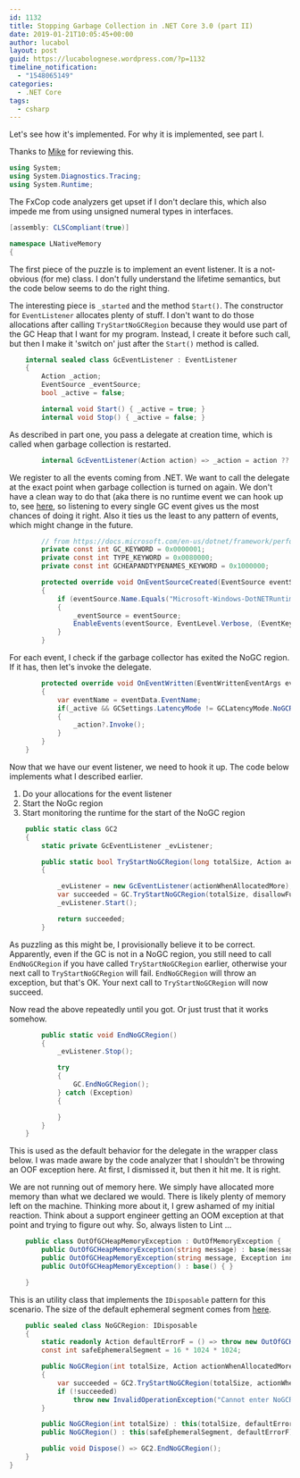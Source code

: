 ```yaml
---
id: 1132
title: Stopping Garbage Collection in .NET Core 3.0 (part II)
date: 2019-01-21T10:05:45+00:00
author: lucabol
layout: post
guid: https://lucabolognese.wordpress.com/?p=1132
timeline_notification:
  - "1548065149"
categories:
  - .NET Core
tags:
  - csharp
---
```

Let's see how it's implemented. For why it is implemented, see part I.

Thanks to [Mike](https://github.com/mjrousos) for reviewing this.

~~~csharp
using System;
using System.Diagnostics.Tracing;
using System.Runtime;
~~~
The FxCop code analyzers get upset if I don't declare this, which also impede me from using unsigned numeral types in interfaces.

~~~csharp
[assembly: CLSCompliant(true)]

namespace LNativeMemory
{
~~~
The first piece of the puzzle is to implement an event listener. It is a not-obvious (for me) class. I don't fully
understand the lifetime semantics, but the code below seems to do the right thing.

The interesting piece is `_started` and the method `Start()`. The constructor for `EventListener` allocates plenty of stuff. I don't want
to do those allocations after calling `TryStartNoGCRegion` because they would use part of the GC Heap that I want for my program.
Instead, I create it before such call, but then I make it 'switch on' just after the `Start()` method is called.
~~~csharp
    internal sealed class GcEventListener : EventListener
    {
        Action _action;
        EventSource _eventSource;
        bool _active = false;

        internal void Start() { _active = true; }
        internal void Stop() { _active = false; }
~~~
As described in part one, you pass a delegate at creation time, which is called when garbage collection is restarted.
~~~csharp
        internal GcEventListener(Action action) => _action = action ?? throw new ArgumentNullException(nameof(action));
~~~
We register to all the events coming from .NET. We want to call the delegate at the exact point when garbage collection is turned on again.
We don't have a clean way to do that (aka there is no runtime event we can hook up to, see [here](https://github.com/dotnet/coreclr/issues/21750),
so listening to every single GC event gives us the most chances of doing it right. Also it ties us the least to any pattern of events, which
might change in the future.
~~~csharp
        // from https://docs.microsoft.com/en-us/dotnet/framework/performance/garbage-collection-etw-events
        private const int GC_KEYWORD = 0x0000001;
        private const int TYPE_KEYWORD = 0x0080000;
        private const int GCHEAPANDTYPENAMES_KEYWORD = 0x1000000;

        protected override void OnEventSourceCreated(EventSource eventSource)
        {
            if (eventSource.Name.Equals("Microsoft-Windows-DotNETRuntime", StringComparison.Ordinal))
            {
                _eventSource = eventSource;
                EnableEvents(eventSource, EventLevel.Verbose, (EventKeywords)(GC_KEYWORD | GCHEAPANDTYPENAMES_KEYWORD | TYPE_KEYWORD));
            }
        }
~~~

For each event, I check if the garbage collector has exited the NoGC region. If it has, then let's invoke the delegate.


~~~csharp
        protected override void OnEventWritten(EventWrittenEventArgs eventData)
        {
            var eventName = eventData.EventName;
            if(_active && GCSettings.LatencyMode != GCLatencyMode.NoGCRegion)
            {
                _action?.Invoke();
            }
        }
    }
~~~
Now that we have our event listener, we need to hook it up. The code below implements what I described earlier.

1. Do your allocations for the event listener
2. Start the NoGc region
3. Start monitoring the runtime for the start of the NoGC region
~~~csharp
    public static class GC2
    {
        static private GcEventListener _evListener;

        public static bool TryStartNoGCRegion(long totalSize, Action actionWhenAllocatedMore)
        {

            _evListener = new GcEventListener(actionWhenAllocatedMore);
            var succeeded = GC.TryStartNoGCRegion(totalSize, disallowFullBlockingGC: false);
            _evListener.Start();

            return succeeded;
        }
~~~

As puzzling as this might be, I provisionally believe it to be correct. Apparently, even if the GC is not in a NoGC region, you still need to call
`EndNoGCRegion` if you have called `TryStartNoGCRegion` earlier, otherwise your next call to `TryStartNoGCRegion` will fail.
`EndNoGCRegion` will throw an exception, but that's OK. Your next call to `TryStartNoGCRegion` will now succeed.

Now read the above repeatedly until you got. Or just trust that it works somehow.


~~~csharp
        public static void EndNoGCRegion()
        {
            _evListener.Stop();

            try
            {
                GC.EndNoGCRegion();
            } catch (Exception)
            {

            }
        }
    }
~~~
This is used as the default behavior for the delegate in the wrapper class below.
I was made aware by the code analyzer that I shouldn't be throwing an OOF exception here. At first, I dismissed it, but then it hit me. It is right.

We are not running out of memory here. We simply have allocated more memory than what we declared we would. There is likely plenty of memory left
on the machine. Thinking more about it, I grew ashamed of my initial reaction. Think about a support engineer getting an OOM exception at that point
and trying to figure out why. So, always listen to Lint ...
~~~csharp
    public class OutOfGCHeapMemoryException : OutOfMemoryException {
        public OutOfGCHeapMemoryException(string message) : base(message) { }
        public OutOfGCHeapMemoryException(string message, Exception innerException) : base(message, innerException) { }
        public OutOfGCHeapMemoryException() : base() { }

    }


~~~
This is an utility class that implements the `IDisposable` pattern for this scenario. The size of the default ephemeral segment comes from
[here](https://docs.microsoft.com/en-us/dotnet/standard/garbage-collection/fundamentals#generations).
~~~csharp
    public sealed class NoGCRegion: IDisposable
    {
        static readonly Action defaultErrorF = () => throw new OutOfGCHeapMemoryException();
        const int safeEphemeralSegment = 16 * 1024 * 1024;

        public NoGCRegion(int totalSize, Action actionWhenAllocatedMore)
        {
            var succeeded = GC2.TryStartNoGCRegion(totalSize, actionWhenAllocatedMore);
            if (!succeeded)
                throw new InvalidOperationException("Cannot enter NoGCRegion");
        }

        public NoGCRegion(int totalSize) : this(totalSize, defaultErrorF) { }
        public NoGCRegion() : this(safeEphemeralSegment, defaultErrorF) { }

        public void Dispose() => GC2.EndNoGCRegion();
    }
}
~~~
